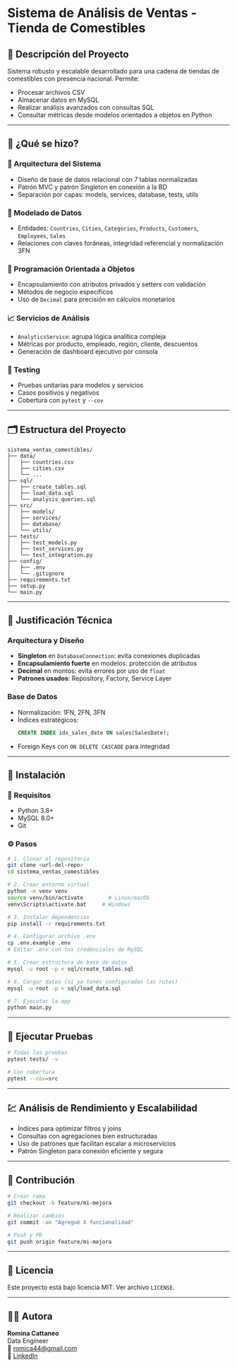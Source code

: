 # Sistema de Análisis de Ventas - Tienda de Comestibles

## 📌 Descripción del Proyecto

Sistema robusto y escalable desarrollado para una cadena de tiendas de comestibles con presencia nacional. Permite:

- Procesar archivos CSV
- Almacenar datos en MySQL
- Realizar análisis avanzados con consultas SQL
- Consultar métricas desde modelos orientados a objetos en Python

---

## 🔧 ¿Qué se hizo?

### 🧱 Arquitectura del Sistema
- Diseño de base de datos relacional con 7 tablas normalizadas
- Patrón MVC y patrón Singleton en conexión a la BD
- Separación por capas: models, services, database, tests, utils

### 🧬 Modelado de Datos
- Entidades: `Countries`, `Cities`, `Categories`, `Products`, `Customers`, `Employees`, `Sales`
- Relaciones con claves foráneas, integridad referencial y normalización 3FN

### 🧠 Programación Orientada a Objetos
- Encapsulamiento con atributos privados y setters con validación
- Métodos de negocio específicos
- Uso de `Decimal` para precisión en cálculos monetarios

### 📈 Servicios de Análisis
- `AnalyticsService`: agrupa lógica analítica compleja
- Métricas por producto, empleado, región, cliente, descuentos
- Generación de dashboard ejecutivo por consola

### 🧪 Testing
- Pruebas unitarias para modelos y servicios
- Casos positivos y negativos
- Cobertura con `pytest` y `--cov`

---

## 🗂 Estructura del Proyecto

```plaintext
sistema_ventas_comestibles/
├── data/
│   ├── countries.csv
│   ├── cities.csv
│   └── ...
├── sql/
│   ├── create_tables.sql
│   ├── load_data.sql
│   └── analysis_queries.sql
├── src/
│   ├── models/
│   ├── services/
│   ├── database/
│   └── utils/
├── tests/
│   ├── test_models.py
│   ├── test_services.py
│   └── test_integration.py
├── config/
│   ├── .env
│   └── .gitignore
├── requirements.txt
├── setup.py
└── main.py
```

---

## 🧠 Justificación Técnica

### Arquitectura y Diseño
- **Singleton** en `DatabaseConnection`: evita conexiones duplicadas
- **Encapsulamiento fuerte** en modelos: protección de atributos
- **Decimal** en montos: evita errores por uso de `float`
- **Patrones usados**: Repository, Factory, Service Layer

### Base de Datos
- Normalización: 1FN, 2FN, 3FN
- Índices estratégicos:
  ```sql
  CREATE INDEX idx_sales_date ON sales(SalesDate);
  ```
- Foreign Keys con `ON DELETE CASCADE` para integridad

---

## 🚀 Instalación

### 🔧 Requisitos

- Python 3.8+
- MySQL 8.0+
- Git

### ⚙️ Pasos

```bash
# 1. Clonar el repositorio
git clone <url-del-repo>
cd sistema_ventas_comestibles

# 2. Crear entorno virtual
python -m venv venv
source venv/bin/activate        # Linux/macOS
venv\Scripts\activate.bat     # Windows

# 3. Instalar dependencias
pip install -r requirements.txt

# 4. Configurar archivo .env
cp .env.example .env
# Editar .env con tus credenciales de MySQL

# 5. Crear estructura de base de datos
mysql -u root -p < sql/create_tables.sql

# 6. Cargar datos (si ya tenés configuradas las rutas)
mysql -u root -p < sql/load_data.sql

# 7. Ejecutar la app
python main.py
```

---

## 🧪 Ejecutar Pruebas

```bash
# Todas las pruebas
pytest tests/ -v

# Con cobertura
pytest --cov=src
```

---

## 💹 Análisis de Rendimiento y Escalabilidad

- Índices para optimizar filtros y joins
- Consultas con agregaciones bien estructuradas
- Uso de patrones que facilitan escalar a microservicios
- Patrón Singleton para conexión eficiente y segura

---

## 🙌 Contribución

```bash
# Crear rama
git checkout -b feature/mi-mejora

# Realizar cambios
git commit -am "Agregué X funcionalidad"

# Push y PR
git push origin feature/mi-mejora
```

---

## 📝 Licencia

Este proyecto está bajo licencia MIT. Ver archivo `LICENSE`.

---

## 👩‍💻 Autora

**Romina Cattaneo**  
Data Engineer  
📧 romica44@gmail.com  
🔗 [LinkedIn](https://www.linkedin.com/in/romina-paola-cattaneo-9757b345/)
